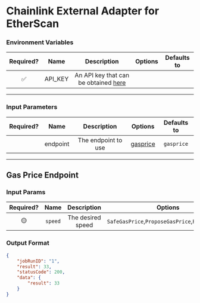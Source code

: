 # Chainlink External Adapter for EtherScan

### Environment Variables

| Required? |  Name   |                                                        Description                                                         | Options | Defaults to |
| :-------: | :-----: | :------------------------------------------------------------------------------------------------------------------------: | :-----: | :---------: |
|     ✅   | API_KEY | An API key that can be obtained [here](https://etherscan.io/apis) |         |             |

---

### Input Parameters

| Required? |   Name   |     Description     |            Options             | Defaults to |
| :-------: | :------: | :-----------------: | :----------------------------: | :---------: |
|           | endpoint | The endpoint to use | [gasprice](#gasprice-Endpoint) | `gasprice`  |

---

## Gas Price Endpoint

### Input Params

| Required? |  Name   |    Description    |               Options                | Defaults to |
| :-------: | :-----: | :---------------: | :----------------------------------: | :---------: |
|    🟡     | `speed` | The desired speed | `SafeGasPrice`,`ProposeGasPrice`,`FastGasPrice` |  `FastGasPrice`  |

### Output Format

```json
{
    "jobRunID": "1",
    "result": 33,
    "statusCode": 200,
    "data": {
        "result": 33
    }
}
```